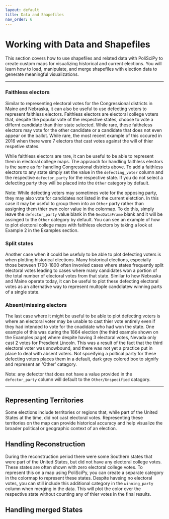 ```yaml
---
layout: default
title: Data and Shapefiles
nav_order: 6
---
```


# Working with Data and Shapefiles

This section covers how to use shapefiles and related data with PoliSciPy to create custom maps for visualizing historical and current elections. You will learn how to load, manipulate, and merge shapefiles with election data to generate meaningful visualizations.

---

### Faithless electors

Similar to representing electoral votes for the Congressional districts in Maine and Nebraska, it can also be useful to use defecting voters to represent faithless electors. Faithless electors are electoral college voters that, despite the popular vote of the respective states, choose to vote a differnt candidate than thier state selected. While rare, these faitheless electors may vote for the other candidate or a candidate that does not even appear on the ballot. While rare, the most recent example of this occured in 2016 when there were 7 electors that cast votes against the will of thier respetive states.

While faithless electors are rare, it can be useful to be able to represent them in electoral college maps. The appraoch for handling faithless electors is the same as for handling Congressional districts above. To add a faithless electors to any state simply set the value in the `defecting_voter` column and the respective `defector_party` for the respective state. If you do not select a defecting party they will be placed into the `Other` category by default.

Note: While defecting voters may sometimes vote for the opposing party, they may also vote for candidates not listed in the current eletction. In this case it may be useful to group them into an `Other` party rather than assigning them thier own color value in the colormap. To do this, simply leave the `defector_party` value blank in the `GeoDataFrame` blank and it will be assinged to the `Other` category by default. You can see an example of how to plot electoral college maps with faithless electors by taking a look at Example 2 in the Examples section.

### Split states

Another case when it could be usefuly to be able to plot defecting voters is when plotting historical elections. Many historical elections, especially those between 1700-1800 often invovled cases where states frequently split electoral votes leading to cases where many candidates won a portion of the total number of electoral votes from that state. Similar to how Nebraska and Maine operate today, it can be useful to plot these defecting electoral votes as an alternative way to represent multople canddiatew winning parts of a single state.

### Absent/missing electors

The last case where it might be useful to be able to plot defecting voters is where an electoral voter may be unable to cast thier vote entirely even if they had intended to vote for the cnadidate who had won the state. One example of this was during the 1864 election (the third example shown on the Examples page) where despite having 3 electoral votes, Nevada only cast 2 votes for Presdient Lincoln. This was a result of the fact that the third electoral voter was snowbound, and there was not yet a practice put in place to deal with absent voters. Not spceifying a poltical party for these defecting voters places them in a default, dark grey colored box to signify and represent an 'Other' catagory.

Note: any defector that does not have a value provided in the `defector_party` column will default to the `Other/Unspecified` catagory.

---

## Representing Territories

Some elections include territories or regions that, while part of the United States at the time, did not cast electoral votes. Representing these territories on the map can provide historical accuracy and help visualize the broader political or geographic context of an election.

## Handling Reconstruction

During the reconstruction period there were some Southern states that were part of the United States, but did not have any electoral college votes. These states are often shown with zero electoral college votes. To represent this on a map using PoliSciPy, you can create a separate category in the colormap to represent these states. Despite haveing no electoral votes, you can still include this additional category in the `winning_party` column when merging in the data. This will plot the color over the respective state without counting any of thier votes in the final results.

## Handling merged States
